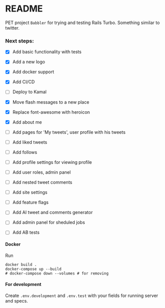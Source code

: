 # README

PET project `Babbler` for trying and testing Rails Turbo.
Something similar to twitter.

### Next steps:
- [x] Add basic functionality with tests
- [x] Add a new logo
- [x] Add docker support
- [x] Add CI/CD
- [ ] Deploy to Kamal
- [x] Move flash messages to a new place
- [x] Replace font-awesome with heroicon
- [x] Add about me
- [ ] Add pages for 'My tweets', user profile with his tweets
- [ ] Add liked tweets
- [ ] Add follows
- [ ] Add profile settings for viewing profile
- [ ] Add user roles, admin panel
- [ ] Add nested tweet comments
- [ ] Add site settings
- [ ] Add feature flags
- [ ] Add AI tweet and comments generator
- [ ] Add admin panel for sheduled jobs
- [ ] Add AB tests


#### Docker
Run
```
docker build .
docker-compose up --build
# docker-compose down --volumes # for removing
```

#### For development
Create `.env.development` and `.env.test` with your fields for running server and specs.